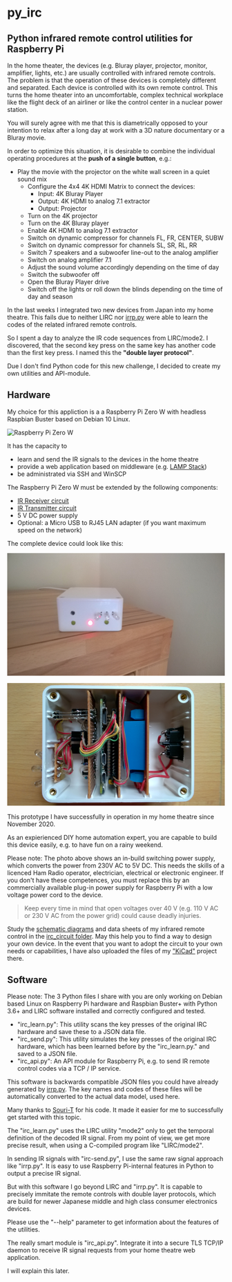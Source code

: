 # py_irc
## Python infrared remote control utilities for Raspberry Pi ##

In the home theater, the devices (e.g. Bluray player, projector, monitor, amplifier, lights, etc.) are usually controlled with infrared remote controls. The problem is that the operation of these devices is completely different and separated. Each device is controlled with its own remote control. This turns the home theater into an uncomfortable, complex technical workplace like the flight deck of an airliner or like the control center in a nuclear power station.

You will surely agree with me that this is diametrically opposed to your intention to relax after a long day at work with a 3D nature documentary or a Bluray movie.

In order to optimize this situation, it is desirable to combine the individual operating procedures at the **push of a single button**, e.g.:
 * Play the movie with the projector on the white wall screen in a quiet sound mix
   * Configure the 4x4 4K HDMI Matrix to connect the devices:
     * Input: 4K Bluray Player
     * Output: 4K HDMI to analog 7.1 extractor
     * Output: Projector
   * Turn on the 4K projector
   * Turn on the 4K Bluray player
   * Enable 4K HDMI to analog 7.1 extractor
   * Switch on dynamic compressor for channels FL, FR, CENTER, SUBW
   * Switch on dynamic compressor for channels SL, SR, RL, RR
   * Switch 7 speakers and a subwoofer line-out to the analog amplifier
   * Switch on analog amplifier 7.1
   * Adjust the sound volume accordingly depending on the time of day
   * Switch the subwoofer off
   * Open the Bluray Player drive
   * Switch off the lights or roll down the blinds depending on the time of day and season

In the last weeks I integrated two new devices from Japan into my home theatre. This fails due to neither LIRC nor [irrp.py](https://github.com/souri-t/RemoteControl-RPI/blob/master/remote/bin/irrp) were able to learn the codes of the related infrared remote controls. 

So I spent a day to analyze the IR code sequences from LIRC/mode2. I discovered, that the second key press on the same key has another code than the first key press. I named this the **"double layer protocol"**.

Due I don't find Python code for this new challenge, I decided to create my own utilities and API-module.

## Hardware ##

My choice for this appliction is a a Raspberry Pi Zero W with headless Raspbian Buster based on Debian 10 Linux. 

![Raspberry Pi Zero W]()

It has the capacity to 
  * learn and send the IR signals to the devices in the home theatre
  * provide a web application based on middleware (e.g. [LAMP Stack](https://www.linuxbabe.com/debian/install-lamp-stack-debian-10-buster))
  * be administrated via SSH and WinSCP

The Raspberry Pi Zero W must be extended by the following components:
  * [IR Receiver circuit](irc_circuit/irc_circuit.pdf)
  * [IR Transmitter circuit](irc_circuit/irc_circuit.pdf)
  * 5 V DC power supply
  * Optional: a Micro USB to RJ45 LAN adapter (if you want maximum speed on the network)

The complete device could look like this:

![Infrared Remote Control outside](https://github.com/michaelpaulkorthals/py_irc/blob/main/images/rpi_irc_1.png)

![Infrared Remote Control inside](https://github.com/michaelpaulkorthals/py_irc/blob/main/images/rpi_irc_2.png)

This prototype I have successfully in operation in my home theatre since November 2020.

As an expierienced DIY home automation expert, you are capable to build this device easily, e.g. to have fun on a rainy weekend.

Please note:
The photo above shows an in-build switching power supply, which converts the power from 230V AC to 5V DC. This needs the skills of a licenced Ham Radio operator, electrician, electrical or electronic engineer. If you don't have these competences, you must replace this by an commercially available plug-in power supply for Raspberry Pi with a low voltage power cord to the device. 

> Keep every time in mind that open voltages over 40 V (e.g. 110 V AC or 230 V AC from the power grid) could cause deadly injuries.

Study the [schematic diagrams](https://github.com/michaelpaulkorthals/py_irc/blob/main/irc_circuit/irc_circuit.pdf) and data sheets of my infrared remote control in the [irc_circuit folder](https://github.com/michaelpaulkorthals/py_irc/tree/main/irc_circuit).
May this help you to find a way to design your own device. In the event that you want to adopt the circuit to your own needs or capabilities, I have also uploaded the files of my ["KiCad"](https://www.kicad.org/) project there.

## Software ##

Please note: The 3 Python files I share with you are only working on Debian based Linux on Raspberry Pi hardware and Raspbian Buster+ with Python 3.6+ and LIRC software installed and correctly configured and tested.

  * "irc_learn.py": This utility scans the key presses of the original IRC hardware and save these to a JSON data file.
  * "irc_send.py": This utility simulates the key presses of the original IRC hardware, which has been learned before by the "irc_learn.py." and saved to a JSON file.
  * "irc_api.py": An API module for Raspberry Pi, e.g. to send IR remote control codes via a TCP / IP service.

This software is backwards compatible JSON files you could have already generated by [irrp.py](https://github.com/souri-t/RemoteControl-RPI/blob/master/remote/bin/irrp). The key names and codes of these files will be automatically converted to the actual data model, used here. 

Many thanks to [Souri-T](https://github.com/souri-t) for his code. It made it easier for me to successfully get started with this topic.

The "irc_learn.py" uses the LIRC utility "mode2" only to get the temporal definition of the decoded IR signal. From my point of view, we get more precise result, when using a C-compiled program like "LIRC/mode2".

In sending IR signals with "irc-send.py", I use the same raw signal approach like "irrp.py". It is easy to use Raspberry Pi-internal features in Python to output a precise IR signal. 

But with this software I go beyond LIRC and "irrp.py". It is capable to precisely immitate the remote controls with double layer protocols, which are build for newer Japanese middle and high class consumer electronics devices.

Please use the "--help" parameter to get information about the features of the utilities.

The really smart module is "irc_api.py". Integrate it into a secure TLS TCP/IP daemon to receive IR signal requests from your home theatre web application.

I will explain this later.

